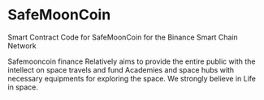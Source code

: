 # SafeMoonCoin
Smart Contract Code for SafeMoonCoin for the Binance Smart Chain Network

 Safemooncoin finance Relatively aims to provide the entire public with the intellect on space travels and fund Academies and space hubs with necessary equipments for exploring the space.
We strongly believe in Life in space.
